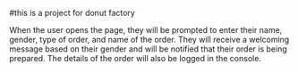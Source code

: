 #this is a project for donut factory 

When the user opens the page, they will be prompted to enter their name, gender, type of order, and name of the order. 
They will receive a welcoming message based on their gender and will be notified that their order is being prepared.
The details of the order will also be logged in the console.
